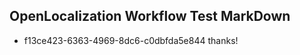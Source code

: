 ## OpenLocalization Workflow Test MarkDown
* f13ce423-6363-4969-8dc6-c0dbfda5e844 thanks!

<!--HONumber=Sep16_HO1-->



